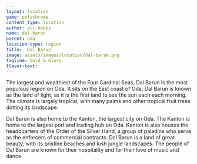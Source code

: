 ```yaml
---
layout: location
game: polychrome
content_type: location
author: ali-bobby
name: dal-barun
parent: oda
location-type: region
title:  Dal Barun
image: assets/images/location/dal-barun.png
tagline: Gold & Glory
flavor-text:
---
```


The largest and wealthiest of the Four Cardinal Seas, Dal Barun is the most populous region on Oda. It sits on the East coast of Oda, Dal Barun is known as the land of light, as it is the first land to see the sun each each morning. The climate is largely tropical, with many palms and other tropical fruit trees dotting its landscape.

Dal Barun is also home to the Kanton, the largest city on Oda. The Kanton is home to the largest port and trading hub on Oda. Kanton is also houses the headquarters of the Order of the Silver Hand, a group of paladins who serve as the enforcers of commercial contracts. Dal Barun is a land of great beauty, with its pristine beaches and lush jungle landscapes. The people of Dal Barun are known for their hospitality and for their love of music and dance.